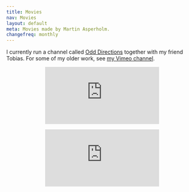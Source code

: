 ```yaml
---
title: Movies
nav: Movies
layout: default
meta: Movies made by Martin Asperholm.
changefreq: monthly
---
```


I currently run a channel called [Odd Directions](https://www.youtube.com/channel/UCXSrQ5Vhwc99kD8js7Ud5tw/featured) together with my friend Tobias. For some of my older work, see [my Vimeo channel](https://vimeo.com/speldosa).

<p><center><div class="embed-container-YouTube169"><iframe src='https://www.youtube.com/embed/Lm_5Wb5MJ94' frameborder='0' webkitAllowFullScreen mozallowfullscreen allowFullScreen></iframe></div></center></p>
<p><center><div class="embed-container-YouTube169"><iframe src='https://www.youtube.com/embed/iyanEnb7NaQ' frameborder='0' webkitAllowFullScreen mozallowfullscreen allowFullScreen></iframe></div></center></p>
